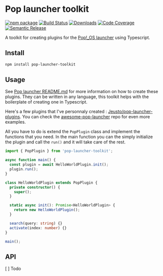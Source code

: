 # Pop launcher toolkit

[![npm package][npm-img]][npm-url]
[![Build Status][build-img]][build-url]
[![Downloads][downloads-img]][downloads-url]
[![Code Coverage][codecov-img]][codecov-url]
[![Semantic Release][semantic-release-img]][semantic-release-url]

A toolkit for creating plugins for the [Pop!\_OS launcher](https://github.com/pop-os/launcher) using Typescript.

## Install

```bash
npm install pop-launcher-toolkit
```

## Usage

See [Pop launcher README.md](https://github.com/pop-os/launcher#plugin-config) for more information on how to create these plugins.
They can be written in any language, this toolkit helps with the boilerplate of creating one in Typescript.

Here's a few plugins that I've personnaly created : [Jeusto/pop-launcher-plugins](https://github.com/Jeusto/pop-launcher-plugins).
You can check the [awesome-pop-launcher](https://github.com/lucas-dclrcq/awesome-pop-launcher) repo for even more examples.

All you have to do is extend the `PopPlugin` class and implement the functions that you need.
In the main function you can the simply initialize the plugin and call the `run()` and it will take care of the rest.

```ts
import { PopPlugin } from 'pop-launcher-toolkit';

async function main() {
  const plugin = await HelloWorldPlugin.init();
  plugin.run();
}

class HelloWorldPlugin extends PopPlugin {
  private constructor() {
    super();
  }

  static async init(): Promise<HelloWorldPlugin> {
    return new HelloWorldPlugin();
  }

  search(query: string) {}
  activate(index: number) {}
}

main();
```

## API

[ ] Todo

[build-img]: https://github.com/jeusto/pop-launcher-toolkit/actions/workflows/release.yml/badge.svg
[build-url]: https://github.com/jeusto/pop-launcher-toolkit/actions/workflows/release.yml
[downloads-img]: https://img.shields.io/npm/dt/pop-launcher-toolkit?logo=npm&color=blue
[downloads-url]: https://www.npmtrends.com/pop-launcher-toolkit
[npm-img]: https://img.shields.io/npm/v/pop-launcher-toolkit?color=red&logo=npm
[npm-url]: https://www.npmjs.com/package/pop-launcher-toolkit
[codecov-img]: https://codecov.io/gh/jeusto/pop-launcher-toolkit/branch/master/graph/badge.svg
[codecov-url]: https://codecov.io/gh/jeusto/pop-launcher-toolkit
[semantic-release-img]: https://img.shields.io/badge/%20%20%F0%9F%93%A6%F0%9F%9A%80-semantic--release-e10079.svg
[semantic-release-url]: https://github.com/semantic-release/semantic-release
